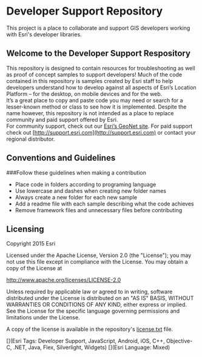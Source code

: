 Developer Support Repository
=========================

This project is a place to collaborate and support GIS developers working with Esri's developer libraries.

## Welcome to the Developer Support Respository

This repository is designed to contain resources for troubleshooting as well as proof of concept samples to support developers!
Much of the code contained in this repository is samples created by Esri staff to help developers understand 
how to develop against all aspects of Esri’s Location Platform – for the desktop, on mobile devices and for the web.  
It’s a great place to copy and paste code you may need or search for a lesser-known method or class to see how it is implemented.
Despite the name however, this repository is not intended as a place to replace community and paid support offered by Esri.  
For community support, check out our [Esri’s GeoNet site](https://geonet.esri.com/welcome).  For paid support check out [http://support.esri.com](http://support.esri.com) or contact your regional distributor.



## Conventions and Guidelines

###Follow these guidelines when making a contribution

* Place code in folders according to programing language
* Use lowercase and dashes when creating new folder names
* Always create a new folder for each new sample 
* Add a readme file with each sample describing what the code achieves 
* Remove framework files and unnecessary files before contributing



## Licensing
Copyright 2015 Esri

Licensed under the Apache License, Version 2.0 (the "License");
you may not use this file except in compliance with the License.
You may obtain a copy of the License at

   http://www.apache.org/licenses/LICENSE-2.0

Unless required by applicable law or agreed to in writing, software
distributed under the License is distributed on an "AS IS" BASIS,
WITHOUT WARRANTIES OR CONDITIONS OF ANY KIND, either express or implied.
See the License for the specific language governing permissions and
limitations under the License.

A copy of the license is available in the repository's [license.txt](/license.txt) file.


[](Esri Tags: Developer Support, JavaScript, Android, iOS, C++, Objective-C, .NET, Java, Flex, Silverlight, Widgets)
[](Esri Language: Mixed)
